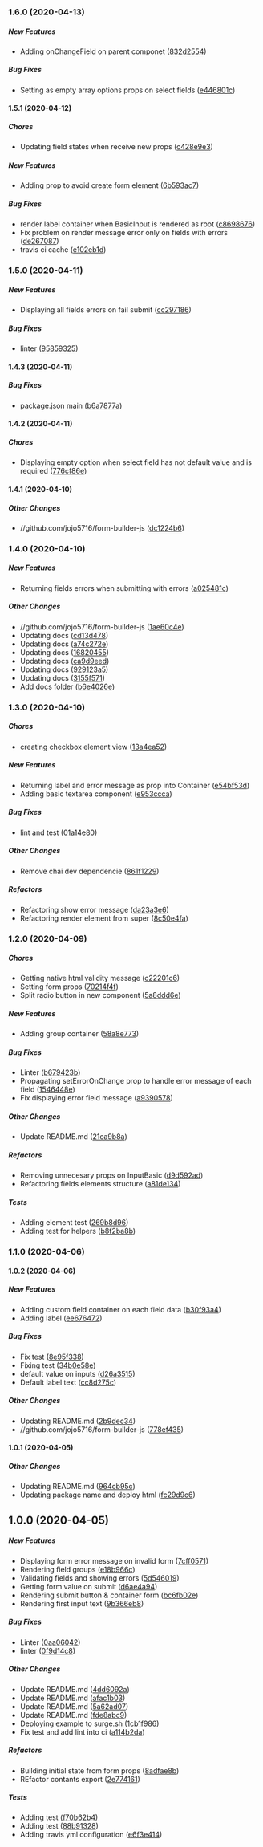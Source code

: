 ### 1.6.0 (2020-04-13)

##### New Features

*  Adding onChangeField on parent componet ([832d2554](https://github.com/jojo5716/form-builder-js/commit/832d2554f4f58d4c791160fac58d242b306b1a29))

##### Bug Fixes

*  Setting as empty array options props on select fields ([e446801c](https://github.com/jojo5716/form-builder-js/commit/e446801c17c90184b67138b554f8f2ddf7514867))

#### 1.5.1 (2020-04-12)

##### Chores

*  Updating field states when receive new props ([c428e9e3](https://github.com/jojo5716/form-builder-js/commit/c428e9e34a81692ec619c818a4f3ae65dfe1c4ad))

##### New Features

*  Adding prop to avoid create form element ([6b593ac7](https://github.com/jojo5716/form-builder-js/commit/6b593ac7f8429da1c17e130f9551d06031bb8619))

##### Bug Fixes

*  render label container when BasicInput is rendered as root ([c8698676](https://github.com/jojo5716/form-builder-js/commit/c8698676de8ecf91f45dfa48bd32808fee2883a6))
*  Fix problem on render message error only on fields with errors ([de267087](https://github.com/jojo5716/form-builder-js/commit/de267087006ab81b23212b9c3f69b25912bfee64))
*  travis ci cache ([e102eb1d](https://github.com/jojo5716/form-builder-js/commit/e102eb1d3271934a3d801ae92a4f61cec30c081b))

### 1.5.0 (2020-04-11)

##### New Features

*  Displaying all fields errors on fail submit ([cc297186](https://github.com/jojo5716/form-builder-js/commit/cc29718608c42e2e4a76f3bfccd291d0650a9744))

##### Bug Fixes

*  linter ([95859325](https://github.com/jojo5716/form-builder-js/commit/95859325493e61b865a72335cc0c8645b14c2972))

#### 1.4.3 (2020-04-11)

##### Bug Fixes

*  package.json main ([b6a7877a](https://github.com/jojo5716/form-builder-js/commit/b6a7877a1c26463536754bf047aadadb3d75436a))

#### 1.4.2 (2020-04-11)

##### Chores

*  Displaying empty option when select field has not default value and is required ([776cf86e](https://github.com/jojo5716/form-builder-js/commit/776cf86ef3ba30be506ca36a203a0a026a37330e))

#### 1.4.1 (2020-04-10)

##### Other Changes

* //github.com/jojo5716/form-builder-js ([dc1224b6](https://github.com/jojo5716/form-builder-js/commit/dc1224b6085db02cb7c2c81efa2c4d0ea3184b5b))

### 1.4.0 (2020-04-10)

##### New Features

*  Returning fields errors when submitting with errors ([a025481c](https://github.com/jojo5716/form-builder-js/commit/a025481ce0f833e841d68df569285894ae8be980))

##### Other Changes

* //github.com/jojo5716/form-builder-js ([1ae60c4e](https://github.com/jojo5716/form-builder-js/commit/1ae60c4eb485639bf34f6758ff33d788b30879c3))
*  Updating docs ([cd13d478](https://github.com/jojo5716/form-builder-js/commit/cd13d478c4ee5b6f3a2529d6fab124b3fa36448b))
*  Updating docs ([a74c272e](https://github.com/jojo5716/form-builder-js/commit/a74c272e962d92d9e2afb7e2edcb68c21a7d1df3))
*  Updating docs ([16820455](https://github.com/jojo5716/form-builder-js/commit/168204555633d71e8f1b5337ea7939dacd390b89))
*  Updating docs ([ca9d9eed](https://github.com/jojo5716/form-builder-js/commit/ca9d9eedfccfef5848e367ef48bb3a05eca52939))
*  Updating docs ([929123a5](https://github.com/jojo5716/form-builder-js/commit/929123a5b70b6d90feeba809afb85e8648cf4c74))
*  Updating docs ([3155f571](https://github.com/jojo5716/form-builder-js/commit/3155f57121680f626bb51e55a1e567088437a419))
*  Add docs folder ([b6e4026e](https://github.com/jojo5716/form-builder-js/commit/b6e4026eb16d88fc5f6fc41d28dfd01e51de9b7b))

### 1.3.0 (2020-04-10)

##### Chores

*  creating checkbox element view ([13a4ea52](https://github.com/jojo5716/form-builder-js/commit/13a4ea524dc5d2001419dbcbe1cb895c6b7886db))

##### New Features

*  Returning label and error message as prop into Container ([e54bf53d](https://github.com/jojo5716/form-builder-js/commit/e54bf53d0f4a24f56db43238edfa32b97e2e5b49))
*  Adding basic textarea component ([e953ccca](https://github.com/jojo5716/form-builder-js/commit/e953ccca303a38b65f638dc928e8c0fe06ab827b))

##### Bug Fixes

*  lint and test ([01a14e80](https://github.com/jojo5716/form-builder-js/commit/01a14e80950f93694b152026866abdcddf481101))

##### Other Changes

*  Remove chai dev dependencie ([861f1229](https://github.com/jojo5716/form-builder-js/commit/861f12294811012b2714435229949d9e21b0e692))

##### Refactors

*  Refactoring show error message ([da23a3e6](https://github.com/jojo5716/form-builder-js/commit/da23a3e6421125d8ba426a853308b2d6468ac8b7))
*  Refactoring render element from super ([8c50e4fa](https://github.com/jojo5716/form-builder-js/commit/8c50e4fab06756c55e58a628b2fc43e0f5d33b48))

### 1.2.0 (2020-04-09)

##### Chores

*  Getting native html validity message ([c22201c6](https://github.com/jojo5716/form-builder-js/commit/c22201c60602f14e418448becb5dc3054401f694))
*  Setting form props ([70214f4f](https://github.com/jojo5716/form-builder-js/commit/70214f4f1f5c333294c30248dec8827ae7f54eea))
*  Split radio button in new component ([5a8ddd6e](https://github.com/jojo5716/form-builder-js/commit/5a8ddd6e71d5df644686c110042f3813337a7591))

##### New Features

*  Adding group container ([58a8e773](https://github.com/jojo5716/form-builder-js/commit/58a8e77375d3f292bca6fffa11de9ae93ca1db5d))

##### Bug Fixes

*  Linter ([b679423b](https://github.com/jojo5716/form-builder-js/commit/b679423b8c207c836cb1a71dd439eade13cf6830))
*  Propagating setErrorOnChange prop to handle error message of each field ([1546448e](https://github.com/jojo5716/form-builder-js/commit/1546448e404f023a76f6a1500114de36877cb1e3))
*  Fix displaying error field message ([a9390578](https://github.com/jojo5716/form-builder-js/commit/a939057895d388df8f3a464142c11364a1466d2f))

##### Other Changes

*  Update README.md ([21ca9b8a](https://github.com/jojo5716/form-builder-js/commit/21ca9b8ad6bd1599b3a4e6fc59332181d04badb6))

##### Refactors

*  Removing unnecesary props on InputBasic ([d9d592ad](https://github.com/jojo5716/form-builder-js/commit/d9d592ade3f97ff42762d8200aea0195eb8817e0))
*  Refactoring fields elements structure ([a81de134](https://github.com/jojo5716/form-builder-js/commit/a81de1346caea198bb5e6b36ddf7f5a9d4babc12))

##### Tests

*  Adding element test ([269b8d96](https://github.com/jojo5716/form-builder-js/commit/269b8d9675fd829a66ab7ead9edfebf3644397d5))
*  Adding test for helpers ([b8f2ba8b](https://github.com/jojo5716/form-builder-js/commit/b8f2ba8b9e3a973a925b0f819da9668ea1928a39))

### 1.1.0 (2020-04-06)

#### 1.0.2 (2020-04-06)

##### New Features

*  Adding custom field container on each field data ([b30f93a4](https://github.com/jojo5716/form-builder-js/commit/b30f93a404bc28a7686186994ab263e17a6437fb))
*  Adding label ([ee676472](https://github.com/jojo5716/form-builder-js/commit/ee6764729e135185b2a2cf5625a7df3d4fa14ecf))

##### Bug Fixes

*  Fix test ([8e95f338](https://github.com/jojo5716/form-builder-js/commit/8e95f338ec57619e2cceeca4b29d4443a37eb661))
*  Fixing test ([34b0e58e](https://github.com/jojo5716/form-builder-js/commit/34b0e58e972a7dca41de886dc2472f6733e650b3))
*  default value on inputs ([d26a3515](https://github.com/jojo5716/form-builder-js/commit/d26a3515bec948dd6dc738f595409bb354c0c6fc))
*  Default label text ([cc8d275c](https://github.com/jojo5716/form-builder-js/commit/cc8d275c76eb6660671ebd775f61ccdc2b18815f))

##### Other Changes

*  Updating README.md ([2b9dec34](https://github.com/jojo5716/form-builder-js/commit/2b9dec344c3438f6501b298b3f4b884704277209))
* //github.com/jojo5716/form-builder-js ([778ef435](https://github.com/jojo5716/form-builder-js/commit/778ef435a4824ba5385befff79a98937e145bc9c))

#### 1.0.1 (2020-04-05)

##### Other Changes

*  Updating README.md ([964cb95c](https://github.com/jojo5716/form-builder-js/commit/964cb95ca955a1c6784b7ffc5da22d10ceaeb2e8))
*  Updating package name and deploy html ([fc29d9c6](https://github.com/jojo5716/form-builder-js/commit/fc29d9c69f74d3737251f55874a09bd9d1c1c5b3))

## 1.0.0 (2020-04-05)

##### New Features

*  Displaying form error message on invalid form ([7cff0571](https://github.com/jojo5716/form-builder-js/commit/7cff0571854311472ee1cc6ea570767374f547ec))
*  Rendering field groups ([e18b966c](https://github.com/jojo5716/form-builder-js/commit/e18b966c32c88c51dc41ed8b99b0e6bfe88ffa20))
*  Validating fields and showing errors ([5d546019](https://github.com/jojo5716/form-builder-js/commit/5d546019dffb6bffc53b430a2bee125982d423aa))
*  Getting form value on submit ([d6ae4a94](https://github.com/jojo5716/form-builder-js/commit/d6ae4a94d0a738e1150d6f2325421a95846f0004))
*  Rendering submit button & container form ([bc6fb02e](https://github.com/jojo5716/form-builder-js/commit/bc6fb02ea494632f7c81f0b1a441859aa663be65))
*  Rendering first input text ([9b366eb8](https://github.com/jojo5716/form-builder-js/commit/9b366eb830d3dfd66f9e40d47c580d8e3b667c46))

##### Bug Fixes

*  Linter ([0aa06042](https://github.com/jojo5716/form-builder-js/commit/0aa06042dbd2d6ec681b9223361449463d431d15))
*  linter ([0f9d14c8](https://github.com/jojo5716/form-builder-js/commit/0f9d14c82737f94b90fea10409f646bf29b28247))

##### Other Changes

*  Update README.md ([4dd6092a](https://github.com/jojo5716/form-builder-js/commit/4dd6092a2c7a9207c3f6827009e4c0bab9c63994))
*  Update README.md ([afac1b03](https://github.com/jojo5716/form-builder-js/commit/afac1b03fb1df3f8474007bcf17704a6fbe8fac5))
*  Update README.md ([5a62ad07](https://github.com/jojo5716/form-builder-js/commit/5a62ad07c33605054e3dc77ade7195d1887fafa1))
*  Update README.md ([fde8abc9](https://github.com/jojo5716/form-builder-js/commit/fde8abc93fdc6f3927c2eeb89c77e06db3393e88))
*  Deploying example to surge.sh ([1cb1f986](https://github.com/jojo5716/form-builder-js/commit/1cb1f9863f21354ad5f30a01abca8c4138839611))
*  Fix test and add lint into ci ([a114b2da](https://github.com/jojo5716/form-builder-js/commit/a114b2da66cddbe0a0287ad290dd747c70611a2a))

##### Refactors

*  Building initial state from form props ([8adfae8b](https://github.com/jojo5716/form-builder-js/commit/8adfae8b9fe08d063e9b73d576e10a5bcb992749))
*  REfactor contants export ([2e774161](https://github.com/jojo5716/form-builder-js/commit/2e77416102ecd984ee3ee123df4f2d544e481220))

##### Tests

*  Adding test ([f70b62b4](https://github.com/jojo5716/form-builder-js/commit/f70b62b4024c5b6105b097b638509d835157680a))
*  Adding test ([88b91328](https://github.com/jojo5716/form-builder-js/commit/88b9132846e50b2527cf0d1a455479e2b8d2c0fe))
*  Adding travis yml configuration ([e6f3e414](https://github.com/jojo5716/form-builder-js/commit/e6f3e414038fe986506761569f15585034771368))

